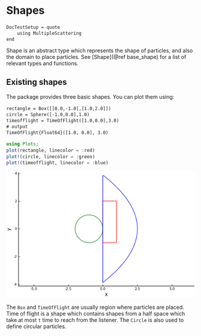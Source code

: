 # Shapes

```@meta
DocTestSetup = quote
    using MultipleScattering
end
```
Shape is an abstract type which represents the shape of particles, and also the domain to place particles. See [Shape](@ref base_shape) for a list of relevant types and functions.


## Existing shapes
The package provides three basic shapes. You can plot them using:
```jldoctest intro; output = false
rectangle = Box([[0.0,-1.0],[1.0,2.0]])
circle = Sphere([-1.0,0.0],1.0)
timeofflight = TimeOfFlight([1.0,0.0],3.0)
# output
TimeOfFlight{Float64}([1.0, 0.0], 3.0)
```
```julia
using Plots;
plot(rectangle, linecolor = :red)
plot!(circle, linecolor = :green)
plot!(timeofflight, linecolor = :blue)
```
![Plot the three shapes](../assets/shapes.png)

The `Box` and `TimeOfFlight` are usually region where particles are placed. Time of flight is a shape which contains shapes from a half space which take at most `t` time to reach from the listener. The `Circle` is also used to define circular particles.

